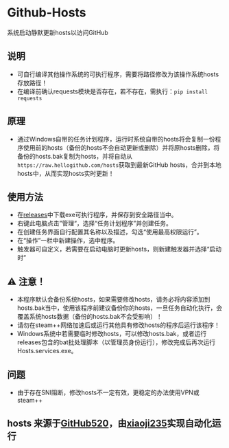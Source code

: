 # Github-Hosts
系统启动静默更新hosts以访问GitHub

## 说明
 - 可自行编译其他操作系统的可执行程序，需要将路径修改为该操作系统hosts存放路径！
 - 在编译前确认requests模块是否存在，若不存在，需执行：`pip install requests`

## 原理
 - 通过Windows自带的任务计划程序，运行时系统自带的hosts将会复制一份程序使用前的hosts（备份的hosts不会自动更新或删除）并将原hosts删除，将备份的hosts.bak复制为hosts，并将自动从`https://raw.hellogithub.com/hosts`获取到最新GitHub hosts，合并到本地hosts中，从而实现hosts实时更新！

## 使用方法
 - 在[releases](https://github.com/xiaoji235/Github-Hosts/releases)中下载exe可执行程序，并保存到安全路径当中。
 - 右键此电脑点击”管理“，选择“任务计划程序”并创建任务。
 - 在创建任务界面自行配置其名称以及描述，勾选“使用最高权限运行”。
 - 在“操作”一栏中新建操作，选中程序。
 - 触发器可自定义，若需要在启动电脑时更新hosts，则新建触发器并选择“启动时”

## ⚠ 注意！
 - 本程序默认会备份系统hosts，如果需要修改hosts，请务必将内容添加到hosts.bak当中，使用该程序前建议备份你的hosts，一旦任务自动化执行，会覆盖系统hosts数据（备份的hosts.bak不会受影响）！
 - 请勿在steam++网络加速后或运行其他具有修改hosts的程序后运行该程序！
 - Windows系统中若需要临时修改hosts，可以修改hosts.bak，或者运行releases包含的bat批处理脚本（以管理员身份运行），修改完成后再次运行Hosts.services.exe。

## 问题
 - 由于存在SNI阻断，修改hosts不一定有效，更稳定的办法使用VPN或steam++

## hosts 来源于[GitHub520](https://github.com/521xueweihan/GitHub520)，由[xiaoji235](https://github.com/xiaoji235)实现自动化运行
